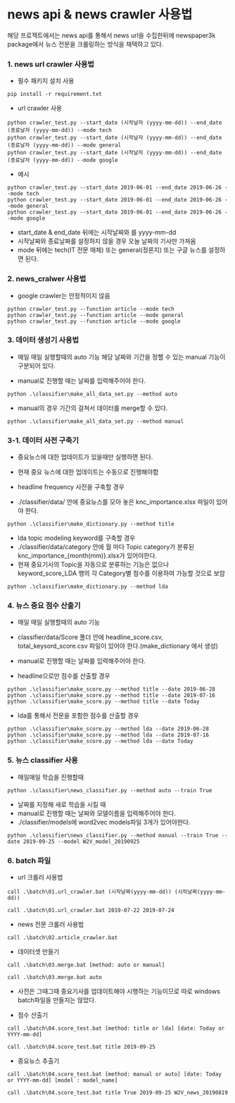 # news api & news crawler 사용법

해당 프로젝트에서는 news api를 통해서 news url을 수집한뒤에 newspaper3k package에서 뉴스 전문을 크롤링하는 방식을 채택하고 있다.

### 1. news url crawler 사용법
+ 필수 패키지 설치 사용
```{python}
pip install -r requirement.txt
```
+ url crawler 사용
```{python}
python crawler_test.py --start_date (시작날자 (yyyy-mm-dd)) --end_date (종료날자 (yyyy-mm-dd)) --mode tech
python crawler_test.py --start_date (시작날자 (yyyy-mm-dd)) --end_date (종료날자 (yyyy-mm-dd)) --mode general
python crawler_test.py --start_date (시작날자 (yyyy-mm-dd)) --end_date (종료날자 (yyyy-mm-dd)) --mode google
```
+ 예시
```{python}
python crawler_test.py --start_date 2019-06-01 --end_date 2019-06-26 --mode tech
python crawler_test.py --start_date 2019-06-01 --end_date 2019-06-26 --mode general
python crawler_test.py --start_date 2019-06-01 --end_date 2019-06-26 --mode google
```
+ start_date & end_date 뒤에는 시작날짜와 를 yyyy-mm-dd
+ 시작날짜와 종료날짜를 설정하지 않을 경우 오늘 날짜의 기사만 가져옴
+ mode 뒤에는 tech(IT 전문 매체) 또는 general(정론지) 또는 구글 뉴스를 설정하면 된다.

### 2. news_cralwer 사용법

+ google crawler는 안정적이지 않음
```{python}
python crawler_test.py --function article --mode tech
python crawler_test.py --function article --mode general
python crawler_test.py --function article --mode google
```

### 3. 데이터 생성기 사용법
+ 매일 매일 실행할때의 auto 기능 해당 날짜와 기간을 정핼 수 있는 manual 기능이 구분되어 있다.

+ manual로 진행할 때는 날짜를 입력해주어야 한다.
```{python}
python .\classifier\make_all_data_set.py --method auto
```
+ manual의 경우 기간의 걸쳐서 데이터를 merge할 수 있다.
```{python}
python .\classifier\make_all_data_set.py --method manual
```

### 3-1. 데이터 사전 구축기
+ 중요뉴스에 대한 업데이트가 있을때만 실행하면 된다.
+ 현재 중요 뉴스에 대한 업데이트는 수동으로 진행해야함

+ headline frequency 사전을 구축할 경우
+ ./classifier/data/ 안에 중요뉴스를 모아 놓은 knc_importance.xlsx 파일이 있어야 한다.
```{python}
python .\classifier\make_dictionary.py --method title
```

+ lda topic modeling keyword를 구축할 경우
+ ./classifier/data/category 안에 월 마다 Topic category가 분류된 knc_importance_{month(mm)}.xlsx가 있어야한다.
+ 현재 중요기사의 Topic을 자동으로 분류하는 기능은 없으나 keyword_score_LDA 행의 각 Category별 점수를 이용하여 가능할 것으로 보암
```{python}
python .\classifier\make_dictionary.py --method lda
```

### 4. 뉴스 중요 점수 산출기

+ 매일 매일 실행할때의 auto 기능
+ classifier/data/Score 폴더 안에 headline_score.csv, total_keysord_score.csv 파일이 있어야 한다.(make_dictionary 에서 생성)
+ manual로 진행할 때는 날짜를 입력해주어야 한다.

+ headline으로만 점수를 산출할 경우
```{python}
python .\classifier\make_score.py --method title --date 2019-06-28
python .\classifier\make_score.py --method title --date 2019-07-16
python .\classifier\make_score.py --method title --date Today
```

+ lda를 통해서 전문을 포함한 점수를 산출할 경우
```{python}
python .\classifier\make_score.py --method lda --date 2019-06-28
python .\classifier\make_score.py --method lda --date 2019-07-16
python .\classifier\make_score.py --method lda --date Today
```

### 5. 뉴스 classifier 사용


+ 매일매일 학습을 진행할때
```{python}
python .\classifier\news_classifier.py --method auto --train True
```

+ 날짜를 지정해 새로 학습을 시킬 때
+ manual로 진행할 때는 날짜와 모델이름을 입력해주어야 한다.
+ ./classifier/models에 word2vec models파일 3개가 있어야한다.
```{python}
python .\classifier\news_classifier.py --method manual --train True --date 2019-09-25 --model W2V_model_20190925
```

### 6. batch 파일

+ url 크롤러 사용법
```{bash}
call .\batch\01.url_crawler.bat (시작날짜(yyyy-mm-dd)) (시작날짜(yyyy-mm-dd))
```
```{bash}
call .\batch\01.url_crawler.bat 2019-07-22 2019-07-24
```

+ news 전문 크롤러 사용법
```{bash}
call .\batch\02.article_crawler.bat
```

+ 데이터셋 만들기
```{bash}
call .\batch\03.merge.bat [method: auto or manual]
```
```{bash}
call .\batch\03.merge.bat auto
```
+ 사전은 그때그때 중요기사를 업데이트해야 시행하는 기능이므로 따로 windows batch파일을 만들지는 않았다.

+ 점수 산출기
```{bash}
call .\batch\04.score_test.bat [method: title or lda] [date: Today or YYYY-mm-dd]
```
```{bash}
call .\batch\04.score_test.bat title 2019-09-25
```

+ 중요뉴스 추출기
```{bash}
call .\batch\04.score_test.bat [method: manual or auto] [date: Today or YYYY-mm-dd] [model : model_name]
```
```{bash}
call .\batch\04.score_test.bat title True 2019-09-25 W2V_news_20190819
```

